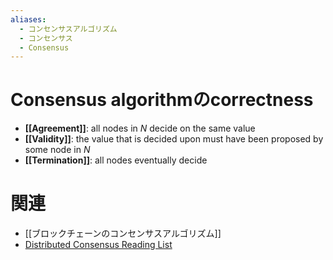 ```yaml
---
aliases:
  - コンセンサスアルゴリズム
  - コンセンサス
  - Consensus
---
```


# Consensus algorithmのcorrectness
- **[[Agreement]]**: all nodes in $N$  decide on the same value
- **[[Validity]]**: the value that is decided upon must have been proposed by some node in $N$
- **[[Termination]]**: all nodes eventually decide

# 関連
- [[ブロックチェーンのコンセンサスアルゴリズム]]
- [Distributed Consensus Reading List](https://github.com/heidihoward/distributed-consensus-reading-list)